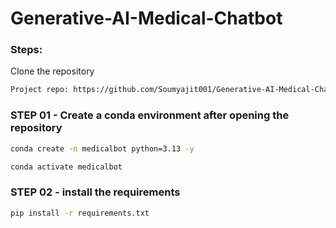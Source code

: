 # Generative-AI-Medical-Chatbot


### Steps:

Clone the repository

```bash
Project repo: https://github.com/Soumyajit001/Generative-AI-Medical-Chatbot.git
```

### STEP 01 - Create a conda environment after opening the repository

```bash
conda create -n medicalbot python=3.13 -y
```

```bash
conda activate medicalbot
```


### STEP 02 - install the requirements
```bash
pip install -r requirements.txt
```
